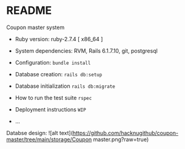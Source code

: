 # README

Coupon master system

* Ruby version: ruby-2.7.4 [ x86_64 ]

* System dependencies: RVM, Rails 6.1.7.10, git, postgresql

* Configuration:
```bundle install```

* Database creation:
```rails db:setup```

* Database initialization
```rails db:migrate```

* How to run the test suite
```rspec```

* Deployment instructions
```WIP```
* ...

Databse design:
![alt text](https://github.com/hacknugithub/coupon-master/tree/main/storage/Coupon master.png?raw=true)
